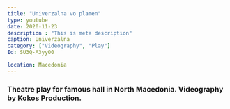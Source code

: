 ```yaml
---
title: "Univerzalna vo plamen"
type: youtube
date: 2020-11-23
description : "This is meta description"
caption: Univerzalna
category: ["Videography", "Play"]
Id: SU3Q-A3yyO0

location: Macedonia
---
```


### Theatre play for famous hall in North Macedonia. Videography by Kokos Production. 
